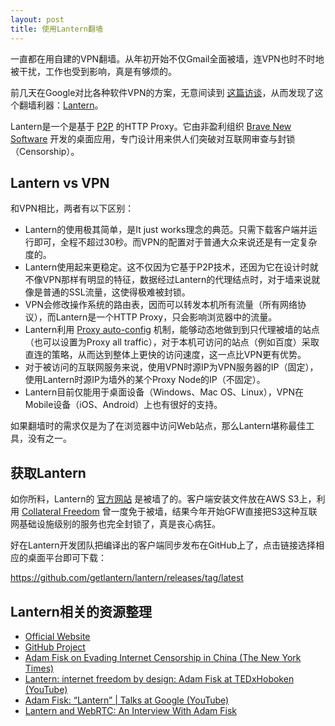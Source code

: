 ```yaml
---
layout: post
title: 使用Lantern翻墙
---
```


一直都在用自建的VPN翻墙。从年初开始不仅Gmail全面被墙，连VPN也时不时地被干扰，工作也受到影响，真是有够烦的。

前几天在Google对比各种软件VPN的方案，无意间读到 [这篇访谈][1]，从而发现了这个翻墙利器：[Lantern][2]。

Lantern是一个是基于 [P2P][3] 的HTTP Proxy。它由非盈利组织 [Brave New Software][4] 开发的桌面应用，专门设计用来供人们突破对互联网审查与封锁（Censorship）。

## Lantern vs VPN

和VPN相比，两者有以下区别：

- Lantern的使用极其简单，是It just works理念的典范。只需下载客户端并运行即可，全程不超过30秒。而VPN的配置对于普通大众来说还是有一定复杂度的。
- Lantern使用起来更稳定。这不仅因为它基于P2P技术，还因为它在设计时就不像VPN那样有明显的特征，数据经过Lantern的代理结点时，对于墙来说就像是普通的SSL流量，这使得极难被封锁。
- VPN会修改操作系统的路由表，因而可以转发本机所有流量（所有网络协议），而Lantern是一个HTTP Proxy，只会影响浏览器中的流量。
- Lantern利用 [Proxy auto-config][5] 机制，能够动态地做到到只代理被墙的站点（也可以设置为Proxy all traffic），对于本机可访问的站点（例如百度）采取直连的策略，从而达到整体上更快的访问速度，这一点比VPN更有优势。
- 对于被访问的互联网服务来说，使用VPN时源IP为VPN服务器的IP（固定），使用Lantern时源IP为墙外的某个Proxy Node的IP（不固定）。
- Lantern目前仅能用于桌面设备（Windows、Mac OS、Linux），VPN在Mobile设备（iOS、Android）上也有很好的支持。

如果翻墙时的需求仅是为了在浏览器中访问Web站点，那么Lantern堪称最佳工具，没有之一。

## 获取Lantern

如你所料，Lantern的 [官方网站][6] 是被墙了的。客户端安装文件放在AWS S3上，利用 [Collateral Freedom][7] 曾一度免于被墙，结果今年开始GFW直接把S3这种互联网基础设施级别的服务也完全封锁了，真是丧心病狂。

好在Lantern开发团队把编译出的客户端同步发布在GitHub上了，点击链接选择相应的桌面平台即可下载：

<p class="message">
<a href="https://github.com/getlantern/lantern/releases/tag/latest" target="_blank">https://github.com/getlantern/lantern/releases/tag/latest</a>
</p>

## Lantern相关的资源整理

- [Official Website][2]
- [GitHub Project][9]
- [Adam Fisk on Evading Internet Censorship in China (The New York Times)][1]
- [Lantern: internet freedom by design: Adam Fisk at TEDxHoboken (YouTube)][10]
- [Adam Fisk: “Lantern” \| Talks at Google (YouTube)][11]
- [Lantern and WebRTC: An Interview With Adam Fisk][12]

[1]: http://sinosphere.blogs.nytimes.com/2015/03/30/q-and-a-adam-fisk-on-evading-internet-censorship-in-china/
[2]: https://getlantern.org/
[3]: https://en.wikipedia.org/wiki/Peer-to-peer
[4]: http://bravenewsoftware.org/
[5]: https://en.wikipedia.org/wiki/Proxy_auto-config
[6]: https://getlantern.org/
[7]: https://en.greatfire.org/blog/2014/jan/collateral-freedom-faq
[8]: https://github.com/getlantern/lantern/releases/tag/latest
[9]: https://github.com/getlantern/lantern/
[10]: https://www.youtube.com/watch?v=PpwSJDdo6Vs
[11]: https://www.youtube.com/watch?v=a5F70OjAov8
[12]: https://bloggeek.me/lantern-webrtc-interview/

